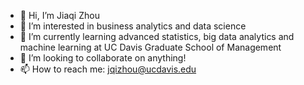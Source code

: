 - 👋 Hi, I’m Jiaqi Zhou
- 👀 I’m interested in business analytics and data science
- 🌱 I’m currently learning advanced statistics, big data analytics and machine learning at UC Davis Graduate School of Management
- 💞️ I’m looking to collaborate on anything!
- 📫 How to reach me: jqizhou@ucdavis.edu

<!---
jqzhappyhours/jqzhappyhours is a ✨ special ✨ repository because its `README.md` (this file) appears on your GitHub profile.
You can click the Preview link to take a look at your changes.
--->
